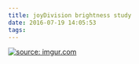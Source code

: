 ```yaml
---
title: joyDivision brightness study
date: 2016-07-19 14:05:53
tags:
---
```

<a href="http://i.imgur.com/LDmrCrE.png"><img src="http://i.imgur.com/LDmrCrE.png" title="source: imgur.com" /></a>

